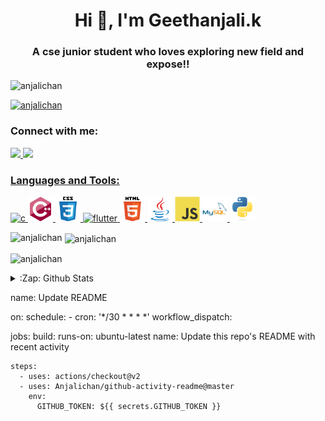 
<h1 align="center">Hi 👋, I'm Geethanjali.k</h1>
<h3 align="center">A cse junior student who loves exploring new field and expose!!</h3>

<p align="left"> <img src="https://komarev.com/ghpvc/?username=anjalichan&label=Profile%20views&color=0e75b6&style=flat" alt="anjalichan" /> </p>

<p align="left"> <a href="https://github.com/ryo-ma/github-profile-trophy"><img src="https://github-profile-trophy.vercel.app/?username=anjalichan" alt="anjalichan" /></a> </p>
<h3 align "left">Connect with me:</h3>

<p align= "left">
<a href="https://www.linkedin.com/in/geethanjali-k/" target="blank"><img src="https://img.shields.io/badge/linkedin-%230077B5.svg?&style=for-the-badge&logo=linkedin&logoColor=white"/> <img src="https://img.shields.io/badge/Gmail-D14836?style=for-the-badge&logo=gmail&logoColor=white" />
                                   
</p>

<h3 align="left">Languages and Tools:</h3>
<p align="left"> <a href="https://www.cprogramming.com/" target="_blank"> <img src=https://img.shields.io/badge/C-00599C?style=for-the-badge&logo=c&logoColor=white
  alt="c" width="40" height="40"/> </a> <a href="https://www.w3schools.com/cpp/" target="_blank"> <img src="https://raw.githubusercontent.com/devicons/devicon/master/icons/cplusplus/cplusplus-original.svg" alt="cplusplus" width="40" height="40"/> </a> <a href="https://www.w3schools.com/css/" target="_blank"> <img src="https://raw.githubusercontent.com/devicons/devicon/master/icons/css3/css3-original-wordmark.svg" alt="css3" width="40" height="40"/> </a> <a href="https://flutter.dev" target="_blank"> <img src="https://www.vectorlogo.zone/logos/flutterio/flutterio-icon.svg" alt="flutter" width="40" height="40"/> </a> <a href="https://www.w3.org/html/" target="_blank"> <img src="https://raw.githubusercontent.com/devicons/devicon/master/icons/html5/html5-original-wordmark.svg" alt="html5" width="40" height="40"/> </a> <a href="https://www.java.com" target="_blank"> <img src="https://raw.githubusercontent.com/devicons/devicon/master/icons/java/java-original.svg" alt="java" width="40" height="40"/> </a> <a href="https://developer.mozilla.org/en-US/docs/Web/JavaScript" target="_blank"> <img src="https://raw.githubusercontent.com/devicons/devicon/master/icons/javascript/javascript-original.svg" alt="javascript" width="40" height="40"/> </a> <a href="https://www.mysql.com/" target="_blank"> <img src="https://raw.githubusercontent.com/devicons/devicon/master/icons/mysql/mysql-original-wordmark.svg" alt="mysql" width="40" height="40"/> </a> <a href="https://www.python.org" target="_blank"> <img src="https://raw.githubusercontent.com/devicons/devicon/master/icons/python/python-original.svg" alt="python" width="40" height="40"/> </a> </p>

<p><img align="left" src="https://github-readme-stats.vercel.app/api/top-langs?username=anjalichan&show_icons=true&locale=en&layout=compact" alt="anjalichan" /></p>

<p>&nbsp;<img align="center" src="https://github-readme-stats.vercel.app/api?username=anjalichan&show_icons=true&locale=en" alt="anjalichan" /></p>

<p><img align="center" src="https://github-readme-streak-stats.herokuapp.com/?user=anjalichan&" alt="anjalichan" /></p>
<details>
<summary>:Zap: Github Stats</summary>
<img align="left" alt="Anjalichan's Github Stats" src="https://github-readme-stats.anjalichan.vercel.app/api?username=Anjalichan&show_icons=true&hide_border=true" />
  
  </details>

name: Update README

on:
  schedule:
    - cron: '*/30 * * * *'
  workflow_dispatch:

jobs:
  build:
    runs-on: ubuntu-latest
    name: Update this repo's README with recent activity

    steps:
      - uses: actions/checkout@v2
      - uses: Anjalichan/github-activity-readme@master
        env:
          GITHUB_TOKEN: ${{ secrets.GITHUB_TOKEN }}


